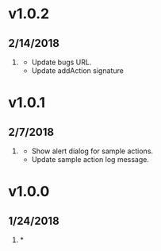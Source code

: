 # v1.0.2
##  2/14/2018

1. [](#new)
    * Update bugs URL.
    * Update addAction signature

# v1.0.1
##  2/7/2018

1. [](#new)
    * Show alert dialog for sample actions.
    * Update sample action log message.

# v1.0.0
##  1/24/2018

1. [](#Initial)
    * 